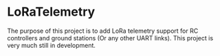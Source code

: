 # LoRaTelemetry

The purpose of this project is to add LoRa telemetry support for RC controllers and ground stations (Or any other UART links).
This project is very much still in development.
